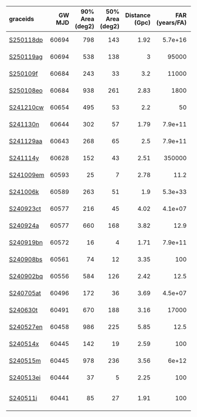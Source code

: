 | graceids                                                          |   GW MJD |   90% Area (deg2) |   50% Area (deg2) |   Distance (Gpc) |   FAR (years/FA) |   Mass (M_sol) | trigger               | gcnids                                                                      | time   | probability   | comments        |
|:------------------------------------------------------------------|---------:|------------------:|------------------:|-----------------:|-----------------:|---------------:|:----------------------|:----------------------------------------------------------------------------|:-------|:--------------|:----------------|
| [S250118dp](https://gracedb.ligo.org/superevents/S250118dp/view/) |    60694 |               798 |               143 |             1.92 |          5.7e+16 |             71 | no valid plan         | [2025-01-18T17:05:23](https://fritz.science/gcn_events/2025-01-18T17:05:23) |        |               |                 |
| [S250119ag](https://gracedb.ligo.org/superevents/S250119ag/view/) |    60694 |               538 |               138 |             3    |      95000       |            111 | not triggered         | [2025-01-19T02:51:39](https://fritz.science/gcn_events/2025-01-19T02:51:39) |        |               |                 |
| [S250109f](https://gracedb.ligo.org/superevents/S250109f/view/)   |    60684 |               243 |                33 |             3.2  |      11000       |            116 | not triggered         | [2025-01-09T01:05:41](https://fritz.science/gcn_events/2025-01-09T01:05:41) |        |               |                 |
| [S250108eo](https://gracedb.ligo.org/superevents/S250108eo/view/) |    60684 |               938 |               261 |             2.83 |       1800       |            101 | not triggered         | [2025-01-08T15:22:22](https://fritz.science/gcn_events/2025-01-08T15:22:22) |        |               |                 |
| [S241210cw](https://gracedb.ligo.org/superevents/S241210cw/view/) |    60654 |               495 |                53 |             2.2  |         50       |             81 | not triggered         | [2024-12-10T06:06:07](https://fritz.science/gcn_events/2024-12-10T06:06:07) | 180.0  | 0.03          | Sun too close   |
| [S241130n](https://gracedb.ligo.org/superevents/S241130n/view/)   |    60644 |               302 |                57 |             1.79 |          7.9e+11 |             64 | not triggered         | [2024-11-30T03:49:09](https://fritz.science/gcn_events/2024-11-30T03:49:09) | 0.0    | 0.0           | Sun too close   |
| [S241129aa](https://gracedb.ligo.org/superevents/S241129aa/view/) |    60643 |               268 |                65 |             2.5  |          7.9e+11 |             86 | not triggered         | [2024-11-29T02:18:33](https://fritz.science/gcn_events/2024-11-29T02:18:33) | 360.0  | 0.1           | Southern target |
| [S241114y](https://gracedb.ligo.org/superevents/S241114y/view/)   |    60628 |               152 |                43 |             2.51 |     350000       |             92 | triggered             | [2024-11-14T02:47:12](https://fritz.science/gcn_events/2024-11-14T02:47:12) | 1140.0 | 0.86          |                 |
| [S241009em](https://gracedb.ligo.org/superevents/S241009em/view/) |    60593 |                25 |                 7 |             2.78 |         11.2     |             93 | triggered             | [2024-10-09T22:04:56](https://fritz.science/gcn_events/2024-10-09T22:04:56) | 120.0  | 0.76          |                 |
| [S241006k](https://gracedb.ligo.org/superevents/S241006k/view/)   |    60589 |               263 |                51 |             1.9  |          5.3e+33 |             80 | triggered             | [2024-10-06T01:53:34](https://fritz.science/gcn_events/2024-10-06T01:53:34) | 1260.0 | 0.91          |                 |
| [S240923ct](https://gracedb.ligo.org/superevents/S240923ct/view/) |    60577 |               216 |                45 |             4.02 |          4.1e+07 |            140 | triggered             | [2024-09-23T20:40:06](https://fritz.science/gcn_events/2024-09-23T20:40:06) | 720.0  | 0.73          |                 |
| [S240924a](https://gracedb.ligo.org/superevents/S240924a/view/)   |    60577 |               660 |               168 |             3.82 |         12.9     |            121 | not triggered         | [2024-09-24T00:03:17](https://fritz.science/gcn_events/2024-09-24T00:03:17) | 300.0  | 0.08          | Southern target |
| [S240919bn](https://gracedb.ligo.org/superevents/S240919bn/view/) |    60572 |                16 |                 4 |             1.71 |          7.9e+11 |             61 | triggered             | [2024-09-19T06:15:59](https://fritz.science/gcn_events/2024-09-19T06:15:59) | 180.0  | 0.9           |                 |
| [S240908bs](https://gracedb.ligo.org/superevents/S240908bs/view/) |    60561 |                74 |                12 |             3.35 |        100       |            118 | predates trigger      | [2024-09-08T08:26:28](https://fritz.science/gcn_events/2024-09-08T08:26:28) |        |               |                 |
| [S240902bq](https://gracedb.ligo.org/superevents/S240902bq/view/) |    60556 |               584 |               126 |             2.42 |         12.5     |             84 | predates trigger      | [2024-09-02T14:33:07](https://fritz.science/gcn_events/2024-09-02T14:33:07) |        |               |                 |
| [S240705at](https://gracedb.ligo.org/superevents/S240705at/view/) |    60496 |               172 |                36 |             3.69 |          4.5e+07 |            128 | predates trigger      | [2024-07-05T05:32:16](https://fritz.science/gcn_events/2024-07-05T05:32:16) |        |               |                 |
| [S240630t](https://gracedb.ligo.org/superevents/S240630t/view/)   |    60491 |               670 |               188 |             3.16 |      17000       |            116 | predates trigger      | [2024-06-30T10:17:03](https://fritz.science/gcn_events/2024-06-30T10:17:03) |        |               |                 |
| [S240527en](https://gracedb.ligo.org/superevents/S240527en/view/) |    60458 |               986 |               225 |             5.85 |         12.5     |            172 | predates trigger      | [2024-05-27T18:34:29](https://fritz.science/gcn_events/2024-05-27T18:34:29) |        |               |                 |
| [S240514x](https://gracedb.ligo.org/superevents/S240514x/view/)   |    60445 |               142 |                19 |             2.59 |        100       |             93 | predates trigger      | [2024-05-14T12:17:14](https://fritz.science/gcn_events/2024-05-14T12:17:14) |        |               |                 |
| [S240515m](https://gracedb.ligo.org/superevents/S240515m/view/)   |    60445 |               978 |               236 |             3.56 |          6e+12   |            120 | predates trigger      | [2024-05-15T00:53:01](https://fritz.science/gcn_events/2024-05-15T00:53:01) |        |               |                 |
| [S240513ei](https://gracedb.ligo.org/superevents/S240513ei/view/) |    60444 |                37 |                 5 |             2.25 |        100       |             82 | predates trigger      | [2024-05-13T18:33:03](https://fritz.science/gcn_events/2024-05-13T18:33:03) |        |               |                 |
| [S240511i](https://gracedb.ligo.org/superevents/S240511i/view/)   |    60441 |                85 |                27 |             1.91 |        100       |             71 | non-automated trigger | [2024-05-11T03:15:08](https://fritz.science/gcn_events/2024-05-11T03:15:08) |        |               |                 |